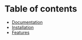 # Table of contents

* [Documentation](README.md)
* [Installation](installation.md)
* [Features](features.md)

